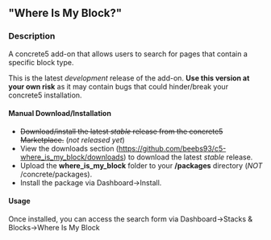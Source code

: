 ## "Where Is My Block?"

### Description
A concrete5 add-on that allows users to search for pages that contain a specific block type.

This is the latest <em>development</em> release of the add-on. <strong>Use this version at your own risk</strong> as it may contain bugs that could hinder/break your concrete5 installation.

#### Manual Download/Installation
- <del>Download/install the latest <em>stable</em> release from the concrete5 Marketplace.</del> (<em>not released yet</em>)
- View the downloads section (https://github.com/beebs93/c5-where_is_my_block/downloads) to download the latest <em>stable</em> release.
- Upload the <strong>where_is_my_block</strong> folder to your <strong>/packages</strong> directory (<em>NOT</em> /concrete/packages).
- Install the package via Dashboard->Install.

#### Usage
Once installed, you can access the search form via Dashboard->Stacks &amp; Blocks->Where Is My Block